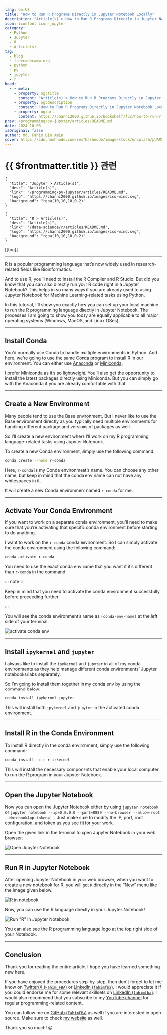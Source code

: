 ```yaml
---
lang: en-US
title: "How to Run R Programs Directly in Jupyter Notebook Locally"
description: "Article(s) > How to Run R Programs Directly in Jupyter Notebook Locally"
icon: iconfont icon-jupyter
category:
  - Python
  - Jupyter
  - R 
  - Article(s)
tag:
  - blog
  - freecodecamp.org
  - python
  - py
  - jupyter
  - r
head:
  - - meta:
    - property: og:title
      content: "Article(s) > How to Run R Programs Directly in Jupyter Notebook Locally"
    - property: og:description
      content: "How to Run R Programs Directly in Jupyter Notebook Locally"
    - property: og:url
      content: https://chanhi2000.github.io/bookshelf/fcc/how-to-run-r-programs-directly-in-jupyter-notebook-locally.html
prev: /programming/py-jupyter/articles/README.md
date: 2024-10-03
isOriginal: false
author: Md. Fahim Bin Amin
cover: https://cdn.hashnode.com/res/hashnode/image/stock/unsplash/pUAM5hPaCRI/upload/d8014cab22d10f9bade9077d0d4af34b.jpeg
---
```


# {{ $frontmatter.title }} 관련

```component VPCard
{
  "title": "Jupyter > Article(s)",
  "desc": "Article(s)",
  "link": "/programming/py-jupyter/articles/README.md",
  "logo": "https://chanhi2000.github.io/images/ico-wind.svg",
  "background": "rgba(10,10,10,0.2)"
}
```

```component VPCard
{
  "title": "R > Article(s)",
  "desc": "Article(s)",
  "link": "/data-science/r/articles/README.md",
  "logo": "https://chanhi2000.github.io/images/ico-wind.svg",
  "background": "rgba(10,10,10,0.2)"
}
```

[[toc]]

---

<SiteInfo
  name="How to Run R Programs Directly in Jupyter Notebook Locally"
  desc="R is a popular programming language that’s now widely used in research-related fields like Bioinformatics. And to use R, you’ll need to install the R Compiler and R Studio. But did you know that you can also directly run your R code right in a Jupyte..."
  url="https://freecodecamp.org/news/how-to-run-r-programs-directly-in-jupyter-notebook-locally"
  logo="https://cdn.freecodecamp.org/universal/favicons/favicon.ico"
  preview="https://cdn.hashnode.com/res/hashnode/image/stock/unsplash/pUAM5hPaCRI/upload/d8014cab22d10f9bade9077d0d4af34b.jpeg"/>

R is a popular programming language that’s now widely used in research-related fields like Bioinformatics.

And to use R, you’ll need to install the R Compiler and R Studio. But did you know that you can also directly run your R code right in a Jupyter Notebook? This helps in so many ways if you are already used to using Jupyter Notebook for Machine Learning-related tasks using Python.

In this tutorial, I’ll show you exactly how you can set up your local machine to run the R programming language directly in Jupyter Notebook. The processes I am going to show you today are equally applicable to all major operating systems (Windows, MacOS, and Linux OSes).

---

## Install Conda

You’d normally use Conda to handle multiple environments in Python. And here, we’re going to use the same Conda program to install R in our environment. You can either use [<VPIcon icon="fas fa-globe"/>Anaconda](https://anaconda.com/) or [<VPIcon icon="fas fa-globe"/>Miniconda](https://docs.anaconda.com/miniconda/).

I prefer Miniconda as it’s so lightweight. You’ll also get the opportunity to install the latest packages directly using Miniconda. But you can simply go with the Anaconda if you are already comfortable with that.

---

## Create a New Environment

Many people tend to use the Base environment. But I never like to use the Base environment directly as you typically need multiple environments for handling different package and versions of packages as well.

So I’ll create a new environment where I’ll work on my R programming language-related tasks using Jupyter Notebook.

To create a new Conda environment, simply use the following command:

```sh
conda create --name r-conda
```

Here, `r-conda` is my Conda environment’s name. You can choose any other name, but keep in mind that the conda env name can not have any whitespaces in it.

It will create a new Conda environment named `r-conda` for me.

---

## Activate Your Conda Environment

If you want to work on a separate conda environment, you’ll need to make sure that you’re activating that specific conda environment before starting to do anything.

I want to work on the `r-conda` conda environment. So I can simply activate the conda environment using the following command:

```sh
conda activate r-conda
```

You need to use the exact conda env name that you want if it’s different than `r-conda` in the command.

::: note 💡

Keep in mind that you need to activate the conda environment successfully before proceeding further.

:::

You will see the conda environment’s name as `(conda-env-name)` at the left side of your terminal.

![activate conda env](https://cdn.hashnode.com/res/hashnode/image/upload/v1727898007890/f8bf9ced-6c9e-4198-9116-63a32e7d0f03.png)

---

## Install `ipykernel` and `jupyter`

I always like to install the `ipykernel` and `jupyter` in all of my conda environments as they help manage different conda environments’ Jupyter notebooks/labs separately.

So I’m going to install them together in my conda env by using the command below:

```sh
conda install ipykernel jupyter
```

This will install both `ipykernel` and `jupyter` in the activated conda environment.

---

## Install R in the Conda Environment

To install R directly in the conda environment, simply use the following command:

```sh
conda install -c r r-irkernel
```

This will install the necessary components that enable your local computer to run the R program in your Jupyter Notebook.

---

## Open the Jupyter Notebook

Now you can open the Jupyter Notebook either by using `jupyter notebook` or `jupyter notebook --ip=0.0.0.0 --port=8889 --no-browser --allow-root --NotebookApp.token=''`. Just make sure to modify the IP, port, root configuration, and token as you see fit for your work.

Open the given link in the terminal to open Jupyter Notebook in your web browser.

![Open Jupyter Notebook](https://cdn.hashnode.com/res/hashnode/image/upload/v1727898291254/b932284e-05af-4eec-a6aa-f6b9ad50dd1c.png)

---

## Run R in Jupyter Notebook

After opening Jupyter Notebook in your web browser, when you want to create a new notebook for R, you will get `R` directly in the “New” menu like the image given below.

![R in notebook](https://cdn.hashnode.com/res/hashnode/image/upload/v1727898368089/a2d22b41-8ddd-480b-aaa4-65aeafb12f69.png)

Now, you can use the R language directly in your Jupyter Notebook!

![Run "R" in Jupyter Notebook](https://cdn.hashnode.com/res/hashnode/image/upload/v1727898457072/05015331-742c-49c5-9325-b1d1cb1fc6cd.png)

You can also see the R programming language logo at the top right side of your Notebook.

---

## Conclusion

Thank you for reading the entire article. I hope you have learned something new here.

If you have enjoyed the procedures step-by-step, then don't forget to let me know on [Twitter/X (<VPIcon icon="fa-brands fa-x-twitter"/>`Fahim_FBA`)](https://twitter.com/Fahim_FBA) or [LinkedIn (<VPIcon icon="fa-brands fa-linkedin"/>`fahimfba`)](https://linkedin.com/in/fahimfba/). I would appreciate it if you could endorse me for some relevant skillsets on [LinkedIn (<VPIcon icon="fa-brands fa-linkedin"/>`fahimfba`)](https://linkedin.com/in/fahimfba/). I would also recommend that you subscribe to my [YouTube channel](https://youtube.com/@FahimAmin) for regular programming-related content.

You can follow me on [GitHub (<VPIcon icon="iconfont icon-github"/>`FahimFBA`)](https://github.com/FahimFBA) as well if you are interested in open source. Make sure to check [<VPIcon icon="fas fa-globe"/>my website](https://fahimbinamin.com/) as well.

Thank you so much! 😀
